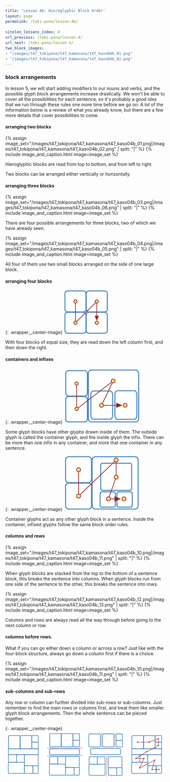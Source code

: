 ```yaml
---
title: 'Lesson 4b: Hieroglyphic Block Order'
layout: page
permalink: /toki-pona/lesson-4b/

sitelen_lessons_index: 4
url_previous: /toki-pona/lesson-4/
url_next: /toki-pona/lesson-5/
two_block_images:
- "/images/t47_tokipona/t47_kamasona/t47_kaso04b_01.png"
- "/images/t47_tokipona/t47_kamasona/t47_kaso04b_02.png"
---
```


### block arrangements

In lesson 5, we will start adding modifiers to our nouns and verbs, and the possible glyph block arrangements increase drastically. We won't be able to cover all the possibilities for each sentence, so it's probably a good idea that we run through these rules one more time before we go on. A lot of the information below is a review of what you already know, but there are a few more details that cover possibilities to come.

#### arranging two blocks

{% assign image_set="/images/t47_tokipona/t47_kamasona/t47_kaso04b_01.png|/images/t47_tokipona/t47_kamasona/t47_kaso04b_02.png" | split: "|" %}
{% include image_and_caption.html image=image_set %}

Hieroglyphic blocks are read from top to bottom, and from left to right.

Two blocks can be arranged either vertically or horizontally.

#### arranging three blocks

{% assign image_set="/images/t47_tokipona/t47_kamasona/t47_kaso04b_03.png|/images/t47_tokipona/t47_kamasona/t47_kaso04b_06.png" | split: "|" %}
{% include image_and_caption.html image=image_set %}

There are four possible arrangements for three blocks, two of which we have already seen.

{% assign image_set="/images/t47_tokipona/t47_kamasona/t47_kaso04b_04.png|/images/t47_tokipona/t47_kamasona/t47_kaso04b_05.png" | split: "|" %}
{% include image_and_caption.html image=image_set %}

All four of them use two small blocks arranged on the side of one large block.

#### arranging four blocks

{: .wrapper__center-image}
![block structure](/images/t47_tokipona/t47_kamasona/t47_kaso04b_07.png)

With four blocks of equal size, they are read down the left column first, and then down the right.

#### containers and infixes

{: .wrapper__center-image}
![block structure](/images/t47_tokipona/t47_kamasona/t47_kaso04b_08.png)

Some glyph blocks have other glyphs drawn inside of them. The outside glyph is called the container glyph, and the inside glyph the infix. There can be more than one infix in any container, and more that one container in any sentence.

{: .wrapper__center-image}
![block structure](/images/t47_tokipona/t47_kamasona/t47_kaso04b_09.png)

Container glyphs act as any other glyph block in a sentence. Inside the container, infixed glyphs follow the same block order rules.

#### columns and rows

{% assign image_set="/images/t47_tokipona/t47_kamasona/t47_kaso04b_10.png|/images/t47_tokipona/t47_kamasona/t47_kaso04b_11.png" | split: "|" %}
{% include image_and_caption.html image=image_set %}

When glyph blocks are stacked from the top to the bottom of a sentence block, this breaks the sentence into columns. When glyph blocks run from one side of the sentence to the other, this breaks the sentence into rows.


{% assign image_set="/images/t47_tokipona/t47_kamasona/t47_kaso04b_12.png|/images/t47_tokipona/t47_kamasona/t47_kaso04b_13.png" | split: "|" %}
{% include image_and_caption.html image=image_set %}

Columns and rows are always read all the way through before going to the next column or row.

#### columns before rows.

What if you can go either down a column or across a row? Just like with the four-block structure, always go down a column first if there is a choice.

{% assign image_set="/images/t47_tokipona/t47_kamasona/t47_kaso04b_10.png|/images/t47_tokipona/t47_kamasona/t47_kaso04b_11.png" | split: "|" %}
{% include image_and_caption.html image=image_set %}

#### sub-columns and sub-rows

Any row or column can further divided into sub-rows or sub-columns. Just remember to find the main rows or columns first, and treat them like smaller glyph block arrangements. Then the whole sentence can be pieced together.

{: .wrapper__center-image}
![block structure](/images/t47_tokipona/t47_kamasona/t47_kaso04b_16.png)

